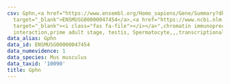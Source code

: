 ```yaml
---
csv: Gphn,<a href="https://www.ensembl.org/Homo_sapiens/Gene/Summary?db=core;g=ENSMUSG00000047454"
  target="_blank">ENSMUSG00000047454</a>,<a href="https://www.ncbi.nlm.nih.gov/pubmed/25450459"
  target="_blank"><i class="fas fa-file"></i></a>",chromatin immunoprecipitation assay,direct
  interaction,prime adult stage, testis, Spermatocyte,,,transcriptional regulation,
data_alias: Gphn
data_id: ENSMUSG00000047454
data_numevidence: 1
data_species: Mus musculus
data_taxid: '10090'
title: Gphn
---
```

